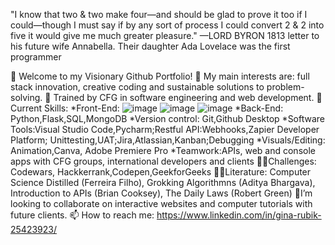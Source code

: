 "I know that two & two make four—and should be glad to prove it too if I could—though I must say if by any sort of process I could convert 2 & 2 into five it would give me much greater pleasure." —LORD BYRON 1813 letter to his future wife Annabella. Their daughter Ada Lovelace was the first programmer

👋 Welcome to my Visionary Github Portfolio!
👀 My main interests are: full stack innovation, creative coding and sustainable solutions to problem-solving.
🌱 Trained by CFG in software engineering and web development.
🌈Current Skills: *Front-End: 
![image](https://github.com/ginarubik/Skills_Portfolio/assets/139076532/7df4e4f1-b074-4a69-9182-8131ffa83e6f)
![image](https://github.com/ginarubik/Skills_Portfolio/assets/139076532/dd4cc9bc-be23-4d16-864f-bc9c1236d171)
![image](https://github.com/ginarubik/Skills_Portfolio/assets/139076532/386c4d52-0fdd-4e38-bd8f-389bf0858140)
*Back-End: Python,Flask,SQL,MongoDB *Version control: Git,Github Desktop *Software Tools:Visual Studio Code,Pycharm;Restful API:Webhooks,Zapier Developer Platform; Unittesting,UAT;Jira,Atlassian,Kanban;Debugging *Visuals/Editing: Animation,Canva, Adobe Premiere Pro *Teamwork:APIs, web and console apps with CFG groups, international developers and clients
🏃‍♀️Challenges: Codewars, Hackkerrank,Codepen,GeekforGeeks
👩‍💻Literature: Computer Science Distilled (Ferreira Filho), Grokking Algorithmns (Aditya Bhargava), Introduction to APIs (Brian Cooksey), The Daily Laws (Robert Green)
📸I’m looking to collaborate on interactive websites and computer tutorials with future clients.
📫 How to reach me: https://www.linkedin.com/in/gina-rubik-25423923/

